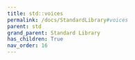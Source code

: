 ```yaml
---
title: std::voices
permalink: /docs/StandardLibrary#voices
parent: std
grand_parent: Standard Library
has_children: True
nav_order: 16
---
```

